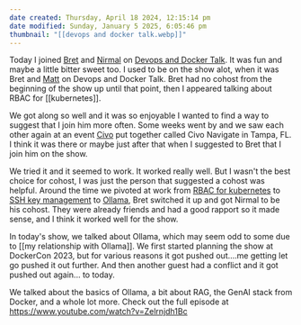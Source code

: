 ```yaml
---
date created: Thursday, April 18 2024, 12:15:14 pm
date modified: Sunday, January 5 2025, 6:05:46 pm
thumbnail: "[[devops and docker talk.webp]]"
---
```

Today I joined [Bret](https://podcast.bretfisher.com/people/bret-fisher) and [Nirmal](https://podcast.bretfisher.com/people/nirmal-mehta) on [Devops and Docker Talk](https://www.youtube.com/watch?v=Zelrnjdh1Bc). It was fun and maybe a little bitter sweet too. I used to be on the show alot, when it was Bret and [Matt](https://podcast.bretfisher.com/people/matt-williams) on Devops and Docker Talk. Bret had no cohost from the beginning of the show up until that point, then I appeared talking about RBAC for [[kubernetes]]. 

We got along so well and it was so enjoyable I wanted to find a way to suggest that I join him more often. Some weeks went by and we saw each other again at an event [Civo](https://civo.com) put together called Civo Navigate in Tampa, FL. I think it was there or maybe just after that when I suggested to Bret that I join him on the show. 

We tried it and it seemed to work. It worked really well. But I wasn't the best choice for cohost, I was just the person that suggested a cohost was helpful. Around the time we pivoted at work from [RBAC for kubernetes](https://infrahq.com) to [SSH key management](https://keypair.com) to [Ollama](https://ollama.com), Bret switched it up and got Nirmal to be his cohost. They were already friends and had a good rapport so it made sense, and I think it worked well for the show. 

In today's show, we talked about Ollama, which may seem odd to some due to [[my relationship with Ollama]]. We first started planning the show at DockerCon 2023, but for various reasons it got pushed out....me getting let go pushed it out further. And then another guest had a conflict and it got pushed out again... to today. 

We talked about the basics of Ollama, a bit about RAG, the GenAI stack from Docker, and a whole lot more. Check out the full episode at https://www.youtube.com/watch?v=Zelrnjdh1Bc

